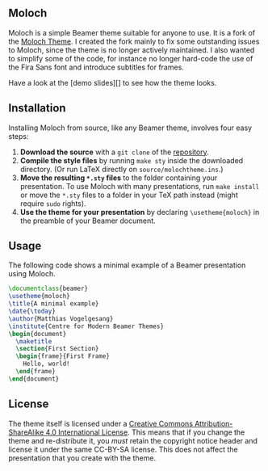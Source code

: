 ## Moloch

Moloch is a simple Beamer theme suitable for anyone to use. It is
a fork of the [Moloch Theme](https://github.com/matze/mtheme).
I created the fork mainly to fix some outstanding issues
to Moloch, since the theme is no longer actively maintained.
I also wanted to simplify some of the code, for instance no longer hard-code
the use of the Fira Sans font and introduce subtitles for frames.

Have a look at the [demo slides][] to see how the theme looks.

## Installation

Installing Moloch from source, like any Beamer theme, involves four easy
steps:

1. **Download the source** with a `git clone` of the [repository](https://github.com/jolars/moloch).
2. **Compile the style files** by running `make sty` inside the downloaded
   directory. (Or run LaTeX directly on `source/molochtheme.ins`.)
3. **Move the resulting `*.sty` files** to the folder containing your
   presentation. To use Moloch with many presentations, run `make install`
   or move the `*.sty` files to a folder in your TeX path instead (might require
   `sudo` rights).
4. **Use the theme for your presentation** by declaring `\usetheme{moloch}` in
   the preamble of your Beamer document.

## Usage

The following code shows a minimal example of a Beamer presentation using
Moloch.

```latex
\documentclass{beamer}
\usetheme{moloch}
\title{A minimal example}
\date{\today}
\author{Matthias Vogelgesang}
\institute{Centre for Modern Beamer Themes}
\begin{document}
  \maketitle
  \section{First Section}
  \begin{frame}{First Frame}
    Hello, world!
  \end{frame}
\end{document}
```

## License

The theme itself is licensed under a [Creative Commons Attribution-ShareAlike
4.0 International License](http://creativecommons.org/licenses/by-sa/4.0/). This
means that if you change the theme and re-distribute it, you _must_ retain the
copyright notice header and license it under the same CC-BY-SA license. This
does not affect the presentation that you create with the theme.
